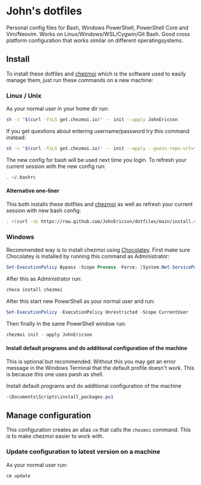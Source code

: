 # John's dotfiles

Personal config files for Bash, Windows PowerShell, PowerShell Core and Vim/Neovim. Works on Linux/Windows/WSL/Cygwin/Git Bash.
Good cross platform configuration that works similar on different operatingsystems.

## Install
To install these dotfiles and [chezmoi](https://www.chezmoi.io) which is the software used to easily manage them, just run these commands on a new machine:

### Linux / Unix
As your normal user in your home dir run:
```sh
sh -c "$(curl -fsLS get.chezmoi.io)" -- init --apply JohnEricson
```
If you get questions about entering username/password try this command instead:
```sh
sh -c "$(curl -fsLS get.chezmoi.io)" -- init --apply --guess-repo-url=false https://github.com/JohnEricson/dotfiles.git
```
The new config for bash will be used next time you login. To refresh your current session with the new config run:
```sh
. ~/.bashrc
```
#### Alternative one-liner
This both installs these dotfiles and [chezmoi](https://www.chezmoi.io) as well as refresh your current session with new bash config:
```sh
. <(curl -sL https://raw.github.com/JohnEricson/dotfiles/main/install.sh)
```

### Windows
Recommended way is to install chezmoi using [Chocolatey](https://chocolatey.org/install#individual). First make sure Chocolatey is installed by running this command as Administrator:
```powershell
Set-ExecutionPolicy Bypass -Scope Process -Force; [System.Net.ServicePointManager]::SecurityProtocol = [System.Net.ServicePointManager]::SecurityProtocol -bor 3072; iex ((New-Object System.Net.WebClient).DownloadString('https://chocolatey.org/install.ps1'))
```
After this as Administrator run:
```powershell
choco install chezmoi
```
After this start new PowerShell as your normal user and run:
```powershell
Set-ExecutionPolicy -ExecutionPolicy Unrestricted -Scope CurrentUser
```
Then finally in the same PowerShell window run:
```powershell
chezmoi init --apply JohnEricson
```

#### Install default programs and do additional configuration of the machine
This is optional but recommended. Without this you may get an error message in the Windows Terminal that the default profile doesn't work. This is because this one uses pwsh as shell.

Install default programs and do additional configuration of the machine
```powershell
~\Documents\Scripts\install_packages.ps1
```

## Manage configuration
This configuration creates an alias `cm` that calls the `chezmoi` command. This is to make chezmoi easier to work with.

### Update configuration to latest version on a machine
As your normal user run:
```sh
cm update
```
